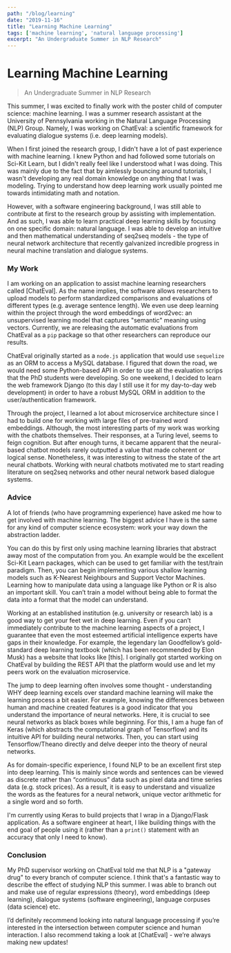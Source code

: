 ```yaml
---
path: "/blog/learning"
date: "2019-11-16"
title: "Learning Machine Learning"
tags: ['machine learning', 'natural language processing']
excerpt: "An Undergraduate Summer in NLP Research"
---
```


# Learning Machine Learning
> An Undergraduate Summer in NLP Research

This summer, I was excited to finally work with the poster child of computer science: machine learning. I was a summer research assistant at the University of Pennsylvania working in the Natural Language Processing (NLP) Group. Namely, I was working on ChatEval: a scientific framework for evaluating dialogue systems (i.e. deep learning models).

When I first joined the research group, I didn't have a lot of past experience with machine learning. I knew Python and had followed some tutorials on Sci-Kit Learn, but I didn't really feel like I understood what I was doing. This was mainly due to the fact that by aimlessly bouncing around tutorials, I wasn't developing any real domain knowledge on anything that I was modeling. Trying to understand how deep learning work usually pointed me towards intimidating math and notation.

However, with a software engineering background, I was still able to contribute at first to the research group by assisting with implementation. And as such, I was able to learn practical deep learning skills by focusing on one specific domain: natural language. I was able to develop an intuitive and then mathematical understanding of seq2seq models - the type of neural network architecture that recently galvanized incredible progress in neural machine translation and dialogue systems.

### My Work
I am working on an application to assist machine learning researchers called [ChatEval]. As the name implies, the software allows researchers to upload models to perform standardized comparisons and evaluations of different types (e.g. average sentence length). We even use deep learning within the project through the word embeddings of word2vec: an unsupervised learning model that captures "semantic" meaning using vectors. Currently, we are releasing the automatic evaluations from ChatEval as a `pip` package so that other researchers can reproduce our results. 

ChatEval originally started as a `node.js` application that would use `sequelize` as an ORM to access a MySQL database. I figured that down the road, we would need some Python-based API in order to use all the evaluation scrips that the PhD students were developing. So one weekend, I decided to learn the web framework Django (to this day I still use it for my day-to-day web development) in order to have a robust MySQL ORM in addition to the user/authentication framework.

Through the project, I learned a lot about microservice architecture since I had to build one for working with large files of pre-trained word embeddings. Although, the most interesting parts of my work was working with the chatbots themselves. Their responses, at a Turing level, seems to feign cognition. But after enough turns, it became apparent that the neural-based chatbot models rarely outputted a value that made coherent or logical sense. Nonetheless, it was interesting to witness the state of the art neural chatbots. Working with neural chatbots motivated me to start reading literature on seq2seq networks and other neural network based dialogue systems.

### Advice
A lot of friends (who have programming experience) have asked me how to get involved with machine learning. The biggest advice I have is the same for any kind of computer science ecosystem: work your way down the abstraction ladder.

You can do this by first only using machine learning libraries that abstract away most of the computation from you. An example would be the excellent Sci-Kit Learn packages, which can be used to get familiar with the test/train paradigm. Then, you can begin implementing various shallow learning models such as K-Nearest Neighbours and Support Vector Machines. Learning how to manipulate data using a language like Python or R is also an important skill. You can’t train a model without being able to format the data into a format that the model can understand.

Working at an established institution (e.g. university or research lab) is a good way to get your feet wet in deep learning. Even if you can’t immediately contribute to the machine learning aspects of a project, I guarantee that even the most esteemed artificial intelligence experts have gaps in their knowledge. For example, the legendary Ian Goodfellow’s gold-standard deep learning textbook (which has been recommended by Elon Musk) has a website that looks like [this]. I originally got started working on ChatEval by building the REST API that the platform would use and let my peers work on the evaluation microservice.

The jump to deep learning often involves some thought - understanding WHY deep learning excels over standard machine learning will make the learning process a bit easier. For example, knowing the differences between human and machine created features is a good indicator that you understand the importance of neural networks. Here, it is crucial to see neural networks as black boxes while beginning. For this, I am a huge fan of Keras (which abstracts the computational graph of Tensorflow) and its intuitive API for building neural networks. Then, you can start using Tensorflow/Theano directly and delve deeper into the theory of neural networks.

As for domain-specific experience, I found NLP to be an excellent first step into deep learning. This is mainly since words and sentences can be viewed as discrete rather than “continuous” data such as pixel data and time series data (e.g. stock prices). As a result, it is easy to understand and visualize the words as the features for a neural network, unique vector arithmetic for a single word and so forth.

I'm currently using Keras to build projects that I wrap in a Django/Flask application. As a software engineer at heart, I like building things with the end goal of people using it (rather than a `print()` statement with an accuracy that only I need to know).

### Conclusion
My PhD supervisor working on ChatEval told me that NLP is a "gateway drug" to every branch of computer science. I think that's a fantastic way to describe the effect of studying NLP this summer. I was able to branch out and make use of regular expressions (theory), word embeddings (deep learning), dialogue systems (software engineering), language corpuses (data science) etc. 

I’d definitely recommend looking into natural language processing if you’re interested in the intersection between computer science and human interaction. I also recommend taking a look at [ChatEval] - we’re always making new updates!